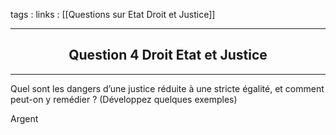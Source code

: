 tags : 
links : [[Questions sur Etat Droit et Justice]]

****

<h2 style="text-align: center;"> Question 4 Droit Etat et Justice </h2>

****

Quel sont les dangers d’une justice réduite à  une stricte égalité,  et comment peut-on y remédier ? (Développez quelques exemples)

Argent